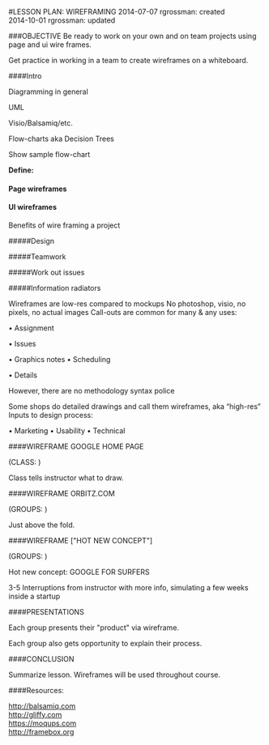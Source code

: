 #LESSON PLAN: WIREFRAMING
2014-07-07 rgrossman: created<br>
2014-10-01 rgrossman: updated


###OBJECTIVE
Be ready to work on your own and on team projects using page and ui wire frames.

Get practice in working in a team to create wireframes on a whiteboard.

####Intro

Diagramming in general

UML

Visio/Balsamiq/etc.

Flow-charts aka Decision Trees

Show sample flow-chart

**Define:**

#### Page wireframes
#### UI wireframes

Benefits of wire framing a project

#####Design

#####Teamwork

#####Work out issues

#####Information radiators


Wireframes are low-res compared to mockupsNo photoshop, visio, no pixels, no actual imagesCall-outs are common for many & any uses: 
•	Assignment
•	Issues
•	Graphics notes•	Scheduling
•	Details
However, there are no methodology syntax police
Some shops do detailed drawings and call them wireframes, aka “high-res”Inputs to design process:
•	Marketing •	Usability•	Technical
####WIREFRAME GOOGLE HOME PAGE
(CLASS: )
Class tells instructor what to draw.
####WIREFRAME ORBITZ.COM
(GROUPS: )
Just above the fold.
####WIREFRAME ["HOT NEW CONCEPT"]
(GROUPS: )
Hot new concept: GOOGLE FOR SURFERS
3-5 Interruptions from instructor with more info, simulating a few weeks inside a startup
####PRESENTATIONS
Each group presents their "product" via wireframe.
Each group also gets opportunity to explain their process.
####CONCLUSION
Summarize lesson.  Wireframes will be used throughout course.
####Resources:
http://balsamiq.com<br>
http://gliffy.com<br>
https://moqups.com<br>
http://framebox.org<br>

